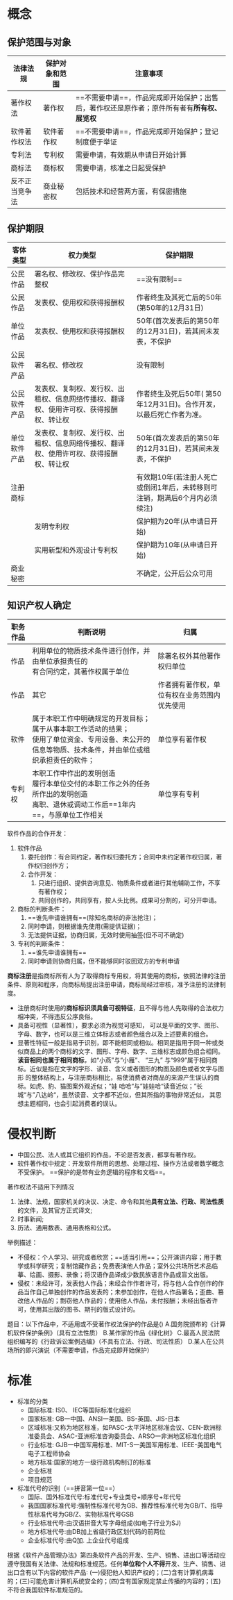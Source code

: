 # 概念

## 保护范围与对象

| 法律法规       | 保护对象和范围 | 注意事项                                                     |
| -------------- | -------------- | ------------------------------------------------------------ |
| 著作权法       | 著作权         | ==不需要申请==，作品完成即开始保护；出售后，著作权还是原作者；原件所有者有**所有权、展览权** |
| 软件著作权法   | 软件著作权     | ==不需要申请==，作品完成即开始保护；登记制度便于举证         |
| 专利法         | 专利权         | 需要申请，有效期从申请日开始计算                             |
| 商标法         | 商标权         | 需要申请，核准之日起受保护                                   |
| 反不正当竞争法 | 商业秘密权     | 包括技术和经营两方面，有保密措施                             |

## 保护期限

| 客体类型     | 权力类型                                                     | 保护期限                                                     |
| ------------ | ------------------------------------------------------------ | ------------------------------------------------------------ |
| 公民作品     | 署名权、修改权、保护作品完整权                               | ==没有限制==                                                 |
| 公民作品     | 发表权、使用权和获得报酬权                                   | 作者终生及其死亡后的50年(第50年的12月31日)                   |
| 单位作品     | 发表权、使用权和获得报酬权                                   | 50年(首次发表后的第50年的12月31日)，若其间未发表，不保护     |
| 公民软件产品 | 署名权、修改权                                               | 没有限制                                                     |
| 公民软件产品 | 发表权、复制权、发行权、出租权、信息网络传播权、翻译权、使用许可权、获得报酬权、转让权 | 作者终生及死后50年( 第50年12月31日)。合作开发，以最后死亡作者为准。 |
| 单位软件产品 | 发表权、复制权、发行权、出租权、信息网络传播权、翻译权、使用许可权、获得报酬权、转让权 | 50年(首次发表后的第50年的12月31日)，若其间未发表，不保护     |
| 注册商标     |                                                              | 有效期10年(若注册人死亡或倒闭1年后，未转移则可注销，期满后6个月内必须续注) |
|              | 发明专利权                                                   | 保护期为20年(从申请日开始)                                   |
|              | 实用新型和外观设计专利权                                     | 保护期为10年(从申请日开始)                                   |
| 商业秘密     |                                                              | 不确定，公开后公众可用                                       |

## 知识产权人确定

| 职务作品 | 判断说明                                                     | 归属                                         |
| -------- | ------------------------------------------------------------ | -------------------------------------------- |
| 作品     | 利用单位的物质技术条件进行创作，并由单位承担责任的<br />有合同约定，其著作权属于单位 | 除署名权外其他著作权归单位                   |
| 作品     | 其它                                                         | 作者拥有著作权，单位有权在业务范围内优先使用 |
| 软件     | 属于本职工作中明确规定的开发目标；<br/>属于从事本职工作活动的结果；<br/>使用了单位资金、专用设备、未公开的信息等物质、技术条件，并由单位或组织承担责任的软件； | 单位享有著作权                               |
| 专利权   | 本职工作中作出的发明创造<br/>履行本单位交付的本职工作之外的任务所作出的发明创造<br/>离职、退休或调动工作后==1年内==，与原单位工作相关 | 单位享有专利                                 |

软件作品的合作开发：

1. 软件作品
   1. 委托创作：有合同约定，著作权归委托方；合同中未约定著作权归属，著作权归创作方；
   2. 合作开发：
      1. 只进行组织、提供咨询意见、物质条件或者进行其他辅助工作，不享有著作权；
      2. 共同创作的，共同享有，按人头比例。成果可分割的，可分开申请。
2. 商标的判断条件：
   1. ==谁先申请谁拥有==(除知名商标的非法抢注)；
   2. 同时申请，则根据谁先使用(需提供证据)；
   3. 无法提供证据，协商归属，无效时使用抽签(但不可不确定)
3. 专利的判断条件：
   1. ==谁先申请谁拥有==
   2. 同时申请则协商归属，但不能够同时驳回双方的专利申请

**商标注册**是指商标所有人为了取得商标专用权，将其使用的商标，依照法律的注册条件、原则和程序，向商标局提出注册申请，商标局经过审核，准予注册的法律制度。 

- 注册商标时使用的**商标标识须具备可视特征**，且不得与他人先取得的合法权力相冲突，不得违反公序良俗。 
- 具备可视性（显著性），要求必须为视觉可感知， 可以是平面的文字、图形、字母、数字，也可以是三维立体标志或者颜色组合以及上述要素的组合。
- 显著性特征一般是指易于识别，即不能相同或相似。相同是指用于同一种或类似商品上的两个商标的文字、图形、字母、数字、三维标志或颜色组合相同。**读音相同也属于相同商标**，如“小燕”与“小雁”、 “三九” 与“999”属于相同商标。近似是指在文字的字形、读音、含义或者图形的构图及颜色或者文字与图形 的整体结构上，与注册商标相比，易使消费者对商品的来源产生误认的商标。如虎、豹、猫图案外观近似；“娃 哈哈“与”娃娃哈“读音近似；”长城“与”八达岭“，虽然读音、文字都不近似，但其所指的事物非常近似， 其思想主题相同，也会引起消费者的误认。

# 侵权判断

- 中国公民、法人或其它组织的作品，不论是否发表，都享有著作权。
- 软件著作权中规定：开发软件所用的思想、处理过程、操作方法或者数学概念不受保护。
  ==保护的是带有业务逻辑的程序和文档==。

著作权法不适用下列情况

1. 法律、法规，国家机关的决议、决定、命令和其他**具有立法、行政、司法性质**的文件，及其官方正式译文;
2. 时事新闻;
3. 历法、通用数表、通用表格和公式。

举例描述：

- 不侵权：个人学习、研究或者欣赏；==适当引用==；公开演讲内容；用于教学或科学研究；复制馆藏作品；免费表演他人作品；室外公共场所艺术品临摹、绘画、摄影、录像；将汉语作品译成少数民族语言作品或盲文出版。 
- 侵权：未经许可，发表他人作品；未经合作作者许可，将与他人合作创作的作品当作自己单独创作的作品发表的；未参加创作，在他人作品署名；歪曲、篡改他人作品的；剽窃他人作品的；使用他人作品，未付报酬；未经出版者许可，使用其出版的图书、期刊的版式设计的。

题目：以下作品中，不适用或不受著作权法保护的作品是()
A.国务院颁布的《计算机软件保护条例》（具有立法性质）
B.某作家的作品《绿化树》
C.最高人民法院组织编写的《行政诉讼案例选编》（不具有立法、行政、司法性质）
D.某人在公共场所的即兴演说（不需要申请，作品完成即开始保护）

# 标准

- 标准的分类
  - 国际标准: IS0、 IEC等国际标准化组织
  - 国家标准: GB一中国、ANSI一美国、BS-英国、JIS-日本
  - 区域标准:又称为地区标准，如PASC-太平洋地区标准会议、CEN-欧洲标准委员会、ASAC-亚洲标准咨询委员会、ARSO一非洲地区标准化组织
  - 行业标准: GJB一中国军用标准、MIT-S一美国军用标准、IEEE-美国电气电子工程师协会
  - 地方标准:国家的地方一级行政机构制订的标准
  - 企业标准
  - 项目规范
- 标准代号的识别（==拼音第一位==）
  - 国际、国外标准代号:标准代号+专业类号+顺序号+年代号
  - 我国国家标准代号:强制性标准代号为GB、推荐性标准代号为GB/T、指导性标准代号为GB/Z、实物标准代号GSB
  - 行业标准代号:由汉语拼音大写字母组成(如电子行业为SJ)
  - 地方标准代号:由DB加上省级行政区划代码的前两位
  - 企业标准代号:由Q加. 上企业代号组成

根据《软件产品管理办法》第四条软件产品的开发、生产、销售、进出口等活动应遵守我国有关法律、法规和标准规范。任何**单位和个人不得**开发、生产、销售、进出口含有以下内容的软件产品∶
(一)侵犯他人知识产权的；(二)含有计算机病毒的；(三)可能危害计算机系统安全的；(四)含有国家规定禁止传播的内容的；(五)不符合我国软件标准规范的。